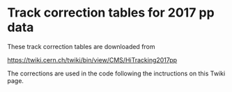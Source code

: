 # Track correction tables for 2017 pp data

These track correction tables are downloaded from

https://twiki.cern.ch/twiki/bin/view/CMS/HiTracking2017pp

The corrections are used in the code following the inctructions on this Twiki page.
